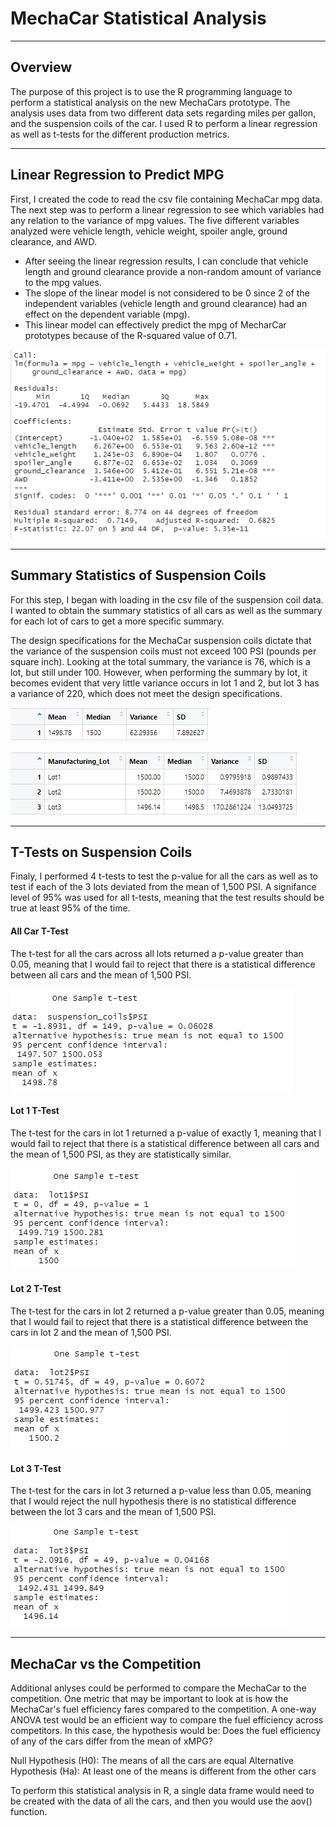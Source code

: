 # MechaCar Statistical Analysis
---

## Overview
The purpose of this project is to use the R programming language to perform a statistical analysis on the new MechaCars prototype. The analysis uses data from two different data sets regarding miles per gallon, and the suspension coils of the car. I used R to perform a linear regression as well as t-tests for the different production metrics.

---

## Linear Regression to Predict MPG
First, I created the code to read the csv file containing MechaCar mpg data. The next step was to perform a linear regression to see which variables had any relation to the variance of mpg values. The five different variables analyzed were vehicle length, vehicle weight, spoiler angle, ground clearance, and AWD.
- After seeing the linear regression results, I can conclude that vehicle length and ground clearance provide a non-random amount of variance to the mpg values.
- The slope of the linear model is not considered to be 0 since 2 of the independent variables (vehicle length and ground clearance) had an effect on the dependent variable (mpg).
- This linear model can effectively predict the mpg of MecharCar prototypes because of the R-squared value of 0.71.

![mpg_linear_regression](https://github.com/AndrewTymkiv/MechaCar_Statistical_Analysis/blob/main/images/mpg_linear_regression.PNG)

---

## Summary Statistics of Suspension Coils
For this step, I began with loading in the csv file of the suspension coil data. I wanted to obtain the summary statistics of all cars as well as the summary for each lot of cars to get a more specific summary. 

The design specifications for the MechaCar suspension coils dictate that the variance of the suspension coils must not exceed 100 PSI (pounds per square inch). Looking at the total summary, the variance is 76, which is a lot, but still under 100. However, when performing the summary by lot, it becomes evident that very little variance occurs in lot 1 and 2, but lot 3 has a variance of 220, which does not meet the design specifications. 

![suspension_coil_summary](https://github.com/AndrewTymkiv/MechaCar_Statistical_Analysis/blob/main/images/suspension_coil_summary.PNG)

![lot_summary](https://github.com/AndrewTymkiv/MechaCar_Statistical_Analysis/blob/main/images/lot_summary.PNG)

---

## T-Tests on Suspension Coils
Finaly, I performed 4 t-tests to test the p-value for all the cars as well as to test if each of the 3 lots deviated from the mean of 1,500 PSI. A signifance level of 95% was used for all t-tests, meaning that the test results should be true at least 95% of the time. 

#### All Car T-Test
The t-test for all the cars across all lots returned a p-value greater than 0.05, meaning that I would fail to reject that there is a statistical difference between all cars and the mean of 1,500 PSI.

![all_car_t_test](https://github.com/AndrewTymkiv/MechaCar_Statistical_Analysis/blob/main/images/all_car_t_test.PNG)


#### Lot 1 T-Test
The t-test for the cars in lot 1 returned a p-value of exactly 1, meaning that I would fail to reject that there is a statistical difference between all cars and the mean of 1,500 PSI, as they are statistically similar.

![lot1_t_test](https://github.com/AndrewTymkiv/MechaCar_Statistical_Analysis/blob/main/images/lot1_t_test.PNG)


#### Lot 2 T-Test
The t-test for the cars in lot 2 returned a p-value greater than 0.05, meaning that I would fail to reject that there is a statistical difference between the cars in lot 2 and the mean of 1,500 PSI.

![lot2_t_test](https://github.com/AndrewTymkiv/MechaCar_Statistical_Analysis/blob/main/images/lot2_t_test.PNG)


#### Lot 3 T-Test
The t-test for the cars in lot 3 returned a p-value less than 0.05, meaning that I would reject the null hypothesis there is no statistical difference between the lot 3 cars and the mean of 1,500 PSI.

![lot3_t_test](https://github.com/AndrewTymkiv/MechaCar_Statistical_Analysis/blob/main/images/lot3_t_test.PNG)

---

## MechaCar vs the Competition
Additional anlyses could be performed to compare the MechaCar to the competition. One metric that may be important to look at is how the MechaCar's fuel efficiency fares compared to the competition. A one-way ANOVA test would be an efficient way to compare the fuel efficiency across competitors. In this case, the hypothesis would be: 
Does the fuel efficiency of any of the cars differ from the mean of xMPG?

Null Hypothesis (H0): The means of all the cars are equal
Alternative Hypothesis (Ha): At least one of the means is different from the other cars

To perform this statistical analysis in R, a single data frame would need to be created with the data of all the cars, and then you would use the aov() function.
